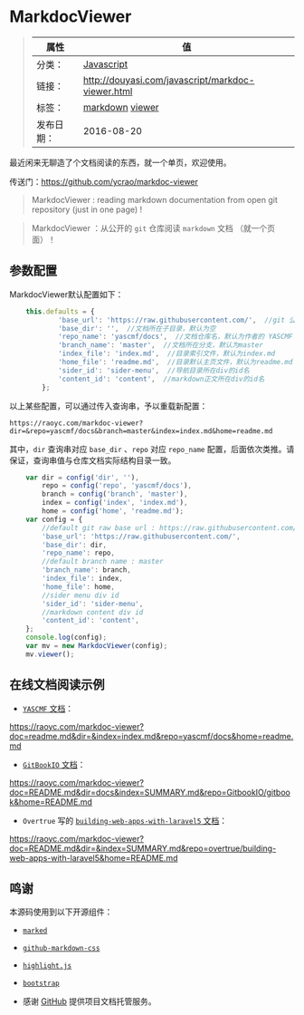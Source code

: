 # MarkdocViewer

>|  属性  |  值  |
>| ----- | ----- |
>| 分类： | [Javascript](http://douyasi.com/category/javascript/) |
>| 链接： | http://douyasi.com/javascript/markdoc-viewer.html |
>| 标签： | [markdown](http://douyasi.com/tag/markdown) [viewer](http://douyasi.com/tag/viewer)  |
>| 发布日期： | 2016-08-20 |

最近闲来无聊造了个文档阅读的东西，就一个单页，欢迎使用。

传送门：https://github.com/ycrao/markdoc-viewer



> MarkdocViewer : reading markdown documentation from open git repository (just in one page) !

> MarkdocViewer ：从公开的 `git` 仓库阅读 `markdown` 文档 （就一个页面）！


## 参数配置

MarkdocViewer默认配置如下：

```javascript
    this.defaults = {
            'base_url': 'https://raw.githubusercontent.com/',  //git 公共仓库 raw 基地址
            'base_dir': '',  //文档所在子目录，默认为空
            'repo_name': 'yascmf/docs',  //文档仓库名，默认为作者的 YASCMF 文档库
            'branch_name': 'master',  //文档所在分支，默认为master
            'index_file': 'index.md',  //目录索引文件，默认为index.md
            'home_file': 'readme.md',  //目录默认主页文件，默认为readme.md
            'sider_id': 'sider-menu',  //导航目录所在div的id名
            'content_id': 'content',  //markdown正文所在div的id名
        };
```

以上某些配置，可以通过传入查询串，予以重载新配置：

`https://raoyc.com/markdoc-viewer?dir=&repo=yascmf/docs&branch=master&index=index.md&home=readme.md`

其中，`dir` 查询串对应 `base_dir` 、`repo` 对应 `repo_name` 配置，后面依次类推。请保证，查询串值与仓库文档实际结构目录一致。





```javascript
    var dir = config('dir', ''),
        repo = config('repo', 'yascmf/docs'),
        branch = config('branch', 'master'),
        index = config('index', 'index.md'),
        home = config('home', 'readme.md');
    var config = {
        //default git raw base url : https://raw.githubusercontent.com/
        'base_url': 'https://raw.githubusercontent.com/',
        'base_dir': dir,
        'repo_name': repo,
        //default branch name : master
        'branch_name': branch,
        'index_file': index,
        'home_file': home,
        //sider menu div id
        'sider_id': 'sider-menu',
        //markdown content div id
        'content_id': 'content',
    };
    console.log(config);
    var mv = new MarkdocViewer(config);
    mv.viewer();
```

## 在线文档阅读示例

*   [`YASCMF` 文档](https://github.com/yascmf/docs)：

https://raoyc.com/markdoc-viewer?doc=readme.md&dir=&index=index.md&repo=yascmf/docs&home=readme.md


*   [`GitBookIO` 文档](https://github.com/GitbookIO/gitbook/docs)：

https://raoyc.com/markdoc-viewer?doc=README.md&dir=docs&index=SUMMARY.md&repo=GitbookIO/gitbook&home=README.md

*   `Overtrue` 写的 [`building-web-apps-with-laravel5` 文档](https://github.com/overtrue/building-web-apps-with-laravel5)：

https://raoyc.com/markdoc-viewer?doc=README.md&dir=&index=SUMMARY.md&repo=overtrue/building-web-apps-with-laravel5&home=README.md

## 鸣谢

本源码使用到以下开源组件：

- [`marked`](https://github.com/chjj/marked)

- [`github-markdown-css`](https://github.com/sindresorhus/github-markdown-css)

- [`highlight.js`](https://highlightjs.org/)

- [`bootstrap`](http://getbootstrap.com/)

- 感谢 [GitHub](https://github.com) 提供项目文档托管服务。